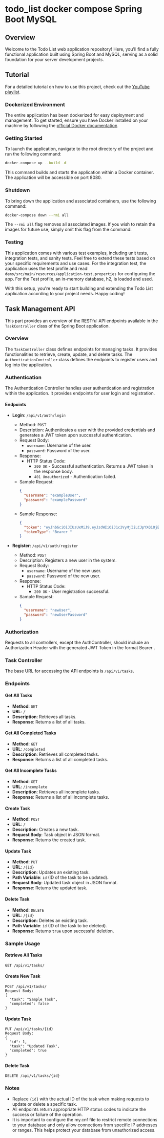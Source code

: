 # todo_list docker compose Spring Boot MySQL

## Overview

Welcome to the Todo List web application repository! Here, you'll find a fully functional application built using Spring Boot and MySQL, serving as a solid foundation for your server development projects.

## Tutorial

For a detailed tutorial on how to use this project, check out the [YouTube playlist](https://www.youtube.com/playlist?list=PLyJPITz5u3sqmsxwE06ZM55zQCIhjqoX_).

### Dockerized Environment

The entire application has been dockerized for easy deployment and management. To get started, ensure you have Docker installed on your machine by following the [official Docker documentation](https://docs.docker.com/engine/install/).

### Getting Started

To launch the application, navigate to the root directory of the project and run the following command:

```bash
docker-compose up --build -d
```

This command builds and starts the application within a Docker container. The application will be accessible on port 8080.

### Shutdown

To bring down the application and associated containers, use the following command:

```bash
docker-compose down --rmi all
```

The `--rmi all` flag removes all associated images. If you wish to retain the images for future use, simply omit this flag from the command.

### Testing

This application comes with various test examples, including unit tests, integration tests, and sanity tests. Feel free to extend these tests based on your specific requirements and use cases. For the integration test, the application uses the test profile and read `demo/src/main/resources/application-test.properties` for configuring the app. For the Test profile, an in-memory database, h2, is loaded and used.

With this setup, you're ready to start building and extending the Todo List application according to your project needs. Happy coding!

## Task Management API

This part provides an overview of the RESTful API endpoints available in the `TaskController` class of the Spring Boot application.

### Overview

The `TaskController` class defines endpoints for managing tasks. It provides functionalities to retrieve, create, update, and delete tasks.
The `AuthenticationController` class defines the endpoints to register users and log into the application.

### Authentication

The Authentication Controller handles user authentication and registration within the application. It provides endpoints for user login and registration.

#### Endpoints

- **Login**: `/api/v1/auth/login`

  - Method: `POST`
  - Description: Authenticates a user with the provided credentials and generates a JWT token upon successful authentication.
  - Request Body:
    - `username`: Username of the user.
    - `password`: Password of the user.
  - Response:
    - HTTP Status Code:
      - `200 OK` - Successful authentication. Returns a JWT token in the response body.
      - `401 Unauthorized` - Authentication failed.
  - Sample Request:
    ```json
    {
      "username": "exampleUser",
      "password": "examplePassword"
    }
    ```
  - Sample Response:
    ```json
    {
      "token": "eyJhbGciOiJIUzUxMiJ9.eyJzdWIiOiJ1c2VyMjIiLCJpYXQiOjE3MTIwNjYxNzAsImV4cCI6MTcxMjEwMjE3MH0.Ad5l9PZBjfnJI2hFFoNN0Qy2Zp3r6i7z3w7PspQJEICg8HFUmspJMfNbYEyk51j1kSaKL10gVxoICcK3tTthIQ",
      "tokenType": "Bearer "
    }
    ```

- **Register**: `/api/v1/auth/register`
  - Method: `POST`
  - Description: Registers a new user in the system.
  - Request Body:
    - `username`: Username of the new user.
    - `password`: Password of the new user.
  - Response:
    - HTTP Status Code:
      - `200 OK` - User registration successful.
  - Sample Request:
    ```json
    {
      "username": "newUser",
      "password": "newUserPassword"
    }
    ```

### Authorization

Requests to all controllers, except the AuthController, should include an Authorization Header with the generated JWT Token in the format Bearer <JWT Token>.

### Task Controller

The base URL for accessing the API endpoints is `/api/v1/tasks`.

### Endpoints

#### Get All Tasks

- **Method**: `GET`
- **URL**: `/`
- **Description**: Retrieves all tasks.
- **Response**: Returns a list of all tasks.

#### Get All Completed Tasks

- **Method**: `GET`
- **URL**: `/completed`
- **Description**: Retrieves all completed tasks.
- **Response**: Returns a list of all completed tasks.

#### Get All Incomplete Tasks

- **Method**: `GET`
- **URL**: `/incomplete`
- **Description**: Retrieves all incomplete tasks.
- **Response**: Returns a list of all incomplete tasks.

#### Create Task

- **Method**: `POST`
- **URL**: `/`
- **Description**: Creates a new task.
- **Request Body**: Task object in JSON format.
- **Response**: Returns the created task.

#### Update Task

- **Method**: `PUT`
- **URL**: `/{id}`
- **Description**: Updates an existing task.
- **Path Variable**: `id` (ID of the task to be updated).
- **Request Body**: Updated task object in JSON format.
- **Response**: Returns the updated task.

#### Delete Task

- **Method**: `DELETE`
- **URL**: `/{id}`
- **Description**: Deletes an existing task.
- **Path Variable**: `id` (ID of the task to be deleted).
- **Response**: Returns `true` upon successful deletion.

### Sample Usage

#### Retrieve All Tasks

```
GET /api/v1/tasks/
```

#### Create New Task

```
POST /api/v1/tasks/
Request Body:
{
  "task": "Sample Task",
  "completed": false
}
```

#### Update Task

```
PUT /api/v1/tasks/{id}
Request Body:
{
  "id": 1,
  "task": "Updated Task",
  "completed": true
}
```

#### Delete Task

```
DELETE /api/v1/tasks/{id}
```

### Notes

- Replace `{id}` with the actual ID of the task when making requests to update or delete a specific task.
- All endpoints return appropriate HTTP status codes to indicate the success or failure of the operation.
- It is important to configure the my.cnf file to restrict remote connections to your database and only allow connections from specific IP addresses or ranges. This helps protect your database from unauthorized access.
